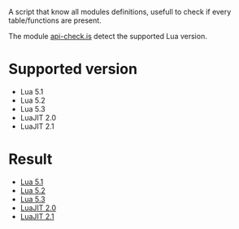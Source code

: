 A script that know all modules definitions, usefull to check if every table/functions are present.

The module [api-check.is](api-check/is.lua) detect the supported Lua version.

# Supported version

* Lua 5.1
* Lua 5.2
* Lua 5.3
* LuaJIT 2.0
* LuaJIT 2.1

# Result

* [Lua 5.1](result/lua51.md)
* [Lua 5.2](result/lua52.md)
* [Lua 5.3](result/lua53.md)
* [LuaJIT 2.0](result/luajit20.md)
* [LuaJIT 2.1](result/luajit21.md)

